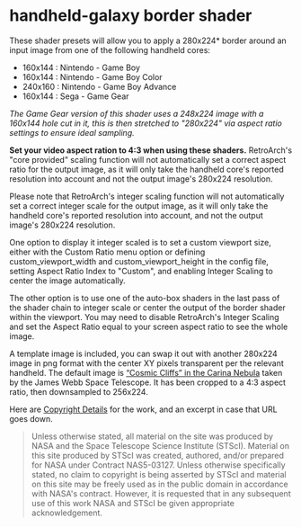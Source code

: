 # handheld-galaxy border shader

These shader presets will allow you to apply a 280x224* border around an input image from one of the following handheld cores:

* 160x144 : Nintendo - Game Boy
* 160x144 : Nintendo - Game Boy Color
* 240x160 : Nintendo - Game Boy Advance
* 160x144 : Sega - Game Gear

*The Game Gear version of this shader uses a 248x224 image with a 160x144 hole cut in it, this is then stretched to "280x224" via aspect ratio settings to ensure ideal sampling.*

**Set your video aspect ration to 4:3 when using these shaders.** RetroArch's "core provided" scaling function will not automatically set a correct aspect ratio for the output image, as it will only take the handheld core's reported resolution into account and not the output image's 280x224 resolution.

Please note that RetroArch's integer scaling function will not automatically set a correct integer scale for the output image, as it will only take the handheld core's reported resolution into account, and not the output image's 280x224 resolution.

One option to display it integer scaled is to set a custom viewport size, either with the Custom Ratio menu option or defining custom_viewport_width and custom_viewport_height in the config file, setting Aspect Ratio Index to "Custom", and enabling Integer Scaling to center the image automatically.

The other option is to use one of the auto-box shaders in the last pass of the shader chain to integer scale or center the output of the border shader within the viewport. You may need to disable  RetroArch's Integer Scaling and set the Aspect Ratio equal to your screen aspect ratio to see the whole image.

A template image is included, you can swap it out with another 280x224 image in png format with the center XY pixels transparent per the relevant handheld. The default image is [“Cosmic Cliffs” in the Carina Nebula](https://webbtelescope.org/contents/media/images/2022/031/01G77PKB8NKR7S8Z6HBXMYATGJ) taken by the James Webb Space Telescope. It has been cropped to a 4:3 aspect ratio, then downsampled to 256x224.

Here are [Copyright Details](https://webbtelescope.org/copyright) for the work, and an excerpt in case that URL goes down.

> Unless otherwise stated, all material on the site was produced by NASA and the Space Telescope Science Institute (STScI). Material on this site produced by STScI was created, authored, and/or prepared for NASA under Contract NAS5-03127. Unless otherwise specifically stated, no claim to copyright is being asserted by STScI and material on this site may be freely used as in the public domain in accordance with NASA's contract. However, it is requested that in any subsequent use of this work NASA and STScI be given appropriate acknowledgement.